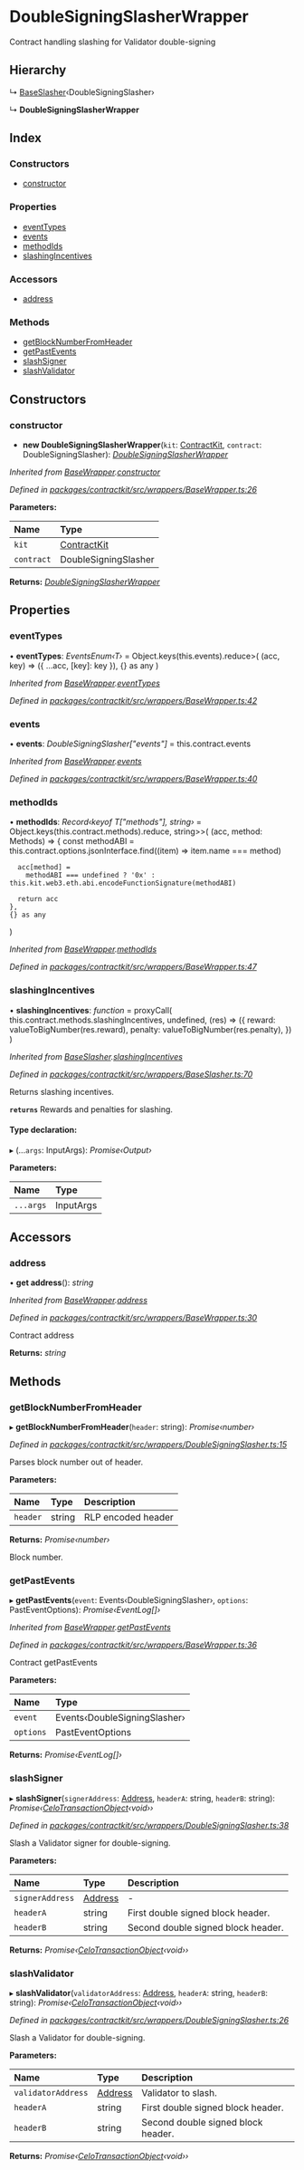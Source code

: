 # DoubleSigningSlasherWrapper

Contract handling slashing for Validator double-signing

## Hierarchy

↳ [BaseSlasher](../classes/_wrappers_baseslasher_.baseslasher.md)‹DoubleSigningSlasher›

↳ **DoubleSigningSlasherWrapper**

## Index

### Constructors

* [constructor](../classes/_wrappers_doublesigningslasher_.doublesigningslasherwrapper.md#constructor)

### Properties

* [eventTypes](../classes/_wrappers_doublesigningslasher_.doublesigningslasherwrapper.md#eventtypes)
* [events](../classes/_wrappers_doublesigningslasher_.doublesigningslasherwrapper.md#events)
* [methodIds](../classes/_wrappers_doublesigningslasher_.doublesigningslasherwrapper.md#methodids)
* [slashingIncentives](../classes/_wrappers_doublesigningslasher_.doublesigningslasherwrapper.md#slashingincentives)

### Accessors

* [address](../classes/_wrappers_doublesigningslasher_.doublesigningslasherwrapper.md#address)

### Methods

* [getBlockNumberFromHeader](../classes/_wrappers_doublesigningslasher_.doublesigningslasherwrapper.md#getblocknumberfromheader)
* [getPastEvents](../classes/_wrappers_doublesigningslasher_.doublesigningslasherwrapper.md#getpastevents)
* [slashSigner](../classes/_wrappers_doublesigningslasher_.doublesigningslasherwrapper.md#slashsigner)
* [slashValidator](../classes/_wrappers_doublesigningslasher_.doublesigningslasherwrapper.md#slashvalidator)

## Constructors

### constructor

+ **new DoubleSigningSlasherWrapper**\(`kit`: [ContractKit](../classes/_kit_.contractkit.md), `contract`: DoubleSigningSlasher\): [_DoubleSigningSlasherWrapper_](../classes/_wrappers_doublesigningslasher_.doublesigningslasherwrapper.md)

_Inherited from_ [_BaseWrapper_](../classes/_wrappers_basewrapper_.basewrapper.md)_._[_constructor_](../classes/_wrappers_basewrapper_.basewrapper.md#constructor)

_Defined in_ [_packages/contractkit/src/wrappers/BaseWrapper.ts:26_](https://github.com/celo-org/celo-monorepo/blob/master/packages/contractkit/src/wrappers/BaseWrapper.ts#L26)

**Parameters:**

| Name | Type |
| :--- | :--- |
| `kit` | [ContractKit](../classes/_kit_.contractkit.md) |
| `contract` | DoubleSigningSlasher |

**Returns:** [_DoubleSigningSlasherWrapper_](../classes/_wrappers_doublesigningslasher_.doublesigningslasherwrapper.md)

## Properties

### eventTypes

• **eventTypes**: _EventsEnum‹T›_ = Object.keys\(this.events\).reduce&gt;\( \(acc, key\) =&gt; \({ ...acc, \[key\]: key }\), {} as any \)

_Inherited from_ [_BaseWrapper_](../classes/_wrappers_basewrapper_.basewrapper.md)_._[_eventTypes_](../classes/_wrappers_basewrapper_.basewrapper.md#eventtypes)

_Defined in_ [_packages/contractkit/src/wrappers/BaseWrapper.ts:42_](https://github.com/celo-org/celo-monorepo/blob/master/packages/contractkit/src/wrappers/BaseWrapper.ts#L42)

### events

• **events**: _DoubleSigningSlasher\["events"\]_ = this.contract.events

_Inherited from_ [_BaseWrapper_](../classes/_wrappers_basewrapper_.basewrapper.md)_._[_events_](../classes/_wrappers_basewrapper_.basewrapper.md#events)

_Defined in_ [_packages/contractkit/src/wrappers/BaseWrapper.ts:40_](https://github.com/celo-org/celo-monorepo/blob/master/packages/contractkit/src/wrappers/BaseWrapper.ts#L40)

### methodIds

• **methodIds**: _Record‹keyof T\["methods"\], string›_ = Object.keys\(this.contract.methods\).reduce, string&gt;&gt;\( \(acc, method: Methods\) =&gt; { const methodABI = this.contract.options.jsonInterface.find\(\(item\) =&gt; item.name === method\)

```text
  acc[method] =
    methodABI === undefined ? '0x' : this.kit.web3.eth.abi.encodeFunctionSignature(methodABI)

  return acc
},
{} as any
```

\)

_Inherited from_ [_BaseWrapper_](../classes/_wrappers_basewrapper_.basewrapper.md)_._[_methodIds_](../classes/_wrappers_basewrapper_.basewrapper.md#methodids)

_Defined in_ [_packages/contractkit/src/wrappers/BaseWrapper.ts:47_](https://github.com/celo-org/celo-monorepo/blob/master/packages/contractkit/src/wrappers/BaseWrapper.ts#L47)

### slashingIncentives

• **slashingIncentives**: _function_ = proxyCall\( this.contract.methods.slashingIncentives, undefined, \(res\) =&gt; \({ reward: valueToBigNumber\(res.reward\), penalty: valueToBigNumber\(res.penalty\), }\) \)

_Inherited from_ [_BaseSlasher_](../classes/_wrappers_baseslasher_.baseslasher.md)_._[_slashingIncentives_](../classes/_wrappers_baseslasher_.baseslasher.md#slashingincentives)

_Defined in_ [_packages/contractkit/src/wrappers/BaseSlasher.ts:70_](https://github.com/celo-org/celo-monorepo/blob/master/packages/contractkit/src/wrappers/BaseSlasher.ts#L70)

Returns slashing incentives.

**`returns`** Rewards and penalties for slashing.

#### Type declaration:

▸ \(...`args`: InputArgs\): _Promise‹Output›_

**Parameters:**

| Name | Type |
| :--- | :--- |
| `...args` | InputArgs |

## Accessors

### address

• **get address**\(\): _string_

_Inherited from_ [_BaseWrapper_](../classes/_wrappers_basewrapper_.basewrapper.md)_._[_address_](../classes/_wrappers_basewrapper_.basewrapper.md#address)

_Defined in_ [_packages/contractkit/src/wrappers/BaseWrapper.ts:30_](https://github.com/celo-org/celo-monorepo/blob/master/packages/contractkit/src/wrappers/BaseWrapper.ts#L30)

Contract address

**Returns:** _string_

## Methods

### getBlockNumberFromHeader

▸ **getBlockNumberFromHeader**\(`header`: string\): _Promise‹number›_

_Defined in_ [_packages/contractkit/src/wrappers/DoubleSigningSlasher.ts:15_](https://github.com/celo-org/celo-monorepo/blob/master/packages/contractkit/src/wrappers/DoubleSigningSlasher.ts#L15)

Parses block number out of header.

**Parameters:**

| Name | Type | Description |
| :--- | :--- | :--- |
| `header` | string | RLP encoded header |

**Returns:** _Promise‹number›_

Block number.

### getPastEvents

▸ **getPastEvents**\(`event`: Events‹DoubleSigningSlasher›, `options`: PastEventOptions\): _Promise‹EventLog\[\]›_

_Inherited from_ [_BaseWrapper_](../classes/_wrappers_basewrapper_.basewrapper.md)_._[_getPastEvents_](../classes/_wrappers_basewrapper_.basewrapper.md#getpastevents)

_Defined in_ [_packages/contractkit/src/wrappers/BaseWrapper.ts:36_](https://github.com/celo-org/celo-monorepo/blob/master/packages/contractkit/src/wrappers/BaseWrapper.ts#L36)

Contract getPastEvents

**Parameters:**

| Name | Type |
| :--- | :--- |
| `event` | Events‹DoubleSigningSlasher› |
| `options` | PastEventOptions |

**Returns:** _Promise‹EventLog\[\]›_

### slashSigner

▸ **slashSigner**\(`signerAddress`: [Address](_base_.md#address), `headerA`: string, `headerB`: string\): _Promise‹_[_CeloTransactionObject_](../classes/_wrappers_basewrapper_.celotransactionobject.md)_‹void››_

_Defined in_ [_packages/contractkit/src/wrappers/DoubleSigningSlasher.ts:38_](https://github.com/celo-org/celo-monorepo/blob/master/packages/contractkit/src/wrappers/DoubleSigningSlasher.ts#L38)

Slash a Validator signer for double-signing.

**Parameters:**

| Name | Type | Description |
| :--- | :--- | :--- |
| `signerAddress` | [Address](_base_.md#address) | - |
| `headerA` | string | First double signed block header. |
| `headerB` | string | Second double signed block header. |

**Returns:** _Promise‹_[_CeloTransactionObject_](../classes/_wrappers_basewrapper_.celotransactionobject.md)_‹void››_

### slashValidator

▸ **slashValidator**\(`validatorAddress`: [Address](_base_.md#address), `headerA`: string, `headerB`: string\): _Promise‹_[_CeloTransactionObject_](../classes/_wrappers_basewrapper_.celotransactionobject.md)_‹void››_

_Defined in_ [_packages/contractkit/src/wrappers/DoubleSigningSlasher.ts:26_](https://github.com/celo-org/celo-monorepo/blob/master/packages/contractkit/src/wrappers/DoubleSigningSlasher.ts#L26)

Slash a Validator for double-signing.

**Parameters:**

| Name | Type | Description |
| :--- | :--- | :--- |
| `validatorAddress` | [Address](_base_.md#address) | Validator to slash. |
| `headerA` | string | First double signed block header. |
| `headerB` | string | Second double signed block header. |

**Returns:** _Promise‹_[_CeloTransactionObject_](../classes/_wrappers_basewrapper_.celotransactionobject.md)_‹void››_

